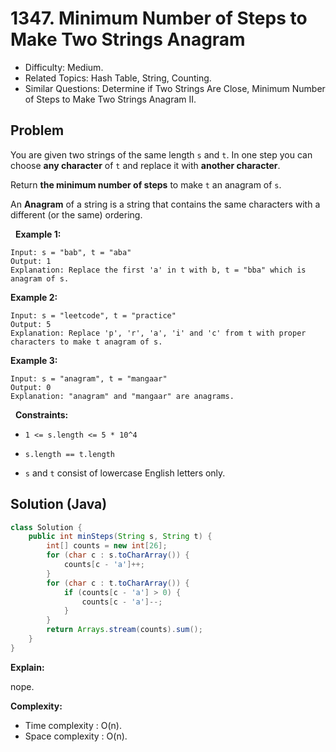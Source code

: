 # 1347. Minimum Number of Steps to Make Two Strings Anagram

- Difficulty: Medium.
- Related Topics: Hash Table, String, Counting.
- Similar Questions: Determine if Two Strings Are Close, Minimum Number of Steps to Make Two Strings Anagram II.

## Problem

You are given two strings of the same length ```s``` and ```t```. In one step you can choose **any character** of ```t``` and replace it with **another character**.

Return **the minimum number of steps** to make ```t``` an anagram of ```s```.

An **Anagram** of a string is a string that contains the same characters with a different (or the same) ordering.

 
**Example 1:**

```
Input: s = "bab", t = "aba"
Output: 1
Explanation: Replace the first 'a' in t with b, t = "bba" which is anagram of s.
```

**Example 2:**

```
Input: s = "leetcode", t = "practice"
Output: 5
Explanation: Replace 'p', 'r', 'a', 'i' and 'c' from t with proper characters to make t anagram of s.
```

**Example 3:**

```
Input: s = "anagram", t = "mangaar"
Output: 0
Explanation: "anagram" and "mangaar" are anagrams. 
```

 
**Constraints:**


	
- ```1 <= s.length <= 5 * 10^4```
	
- ```s.length == t.length```
	
- ```s``` and ```t``` consist of lowercase English letters only.



## Solution (Java)

```java
class Solution {
    public int minSteps(String s, String t) {
        int[] counts = new int[26];
        for (char c : s.toCharArray()) {
            counts[c - 'a']++;
        }
        for (char c : t.toCharArray()) {
            if (counts[c - 'a'] > 0) {
                counts[c - 'a']--;
            }
        }
        return Arrays.stream(counts).sum();
    }
}
```

**Explain:**

nope.

**Complexity:**

* Time complexity : O(n).
* Space complexity : O(n).
